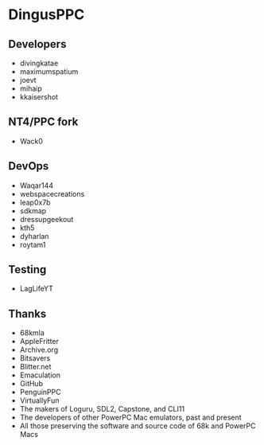 # DingusPPC


## Developers

- divingkatae
- maximumspatium
- joevt
- mihaip
- kkaisershot

## NT4/PPC fork

- Wack0

## DevOps

- Waqar144
- webspacecreations
- leap0x7b
- sdkmap
- dressupgeekout
- kth5
- dyharlan
- roytam1

## Testing

- LagLifeYT

## Thanks

- 68kmla
- AppleFritter
- Archive.org
- Bitsavers
- Blitter.net
- Emaculation
- GitHub
- PenguinPPC
- VirtuallyFun
- The makers of Loguru, SDL2, Capstone, and CLI11
- The developers of other PowerPC Mac emulators, past and present
- All those preserving the software and source code of 68k and PowerPC Macs
